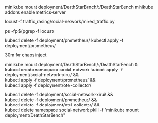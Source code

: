 minikube mount deployment/DeathStarBench/:/DeathStarBench
minikube addons enable metrics-server

locust -f traffic_rasing/social-network/mixed_traffic.py

ps -fp $(pgrep -f locust)

kubectl delete -f deployment/prometheus/
kubectl apply -f deployment/prometheus/

30m for chaos inject

minikube mount deployment/DeathStarBench/:/DeathStarBench & \
kubectl create namespace social-network
kubectl apply -f deployment/social-network-xirui/ && \
kubectl apply -f deployment/prometheus/ && \
kubectl apply -f deployment/otel-collector/


kubectl delete -f deployment/social-network-xirui/ && \
kubectl delete -f deployment/prometheus/ && \
kubectl delete -f deployment/otel-collector/ && \
kubectl delete namespace social-network 
pkill -f "minikube mount deployment/DeathStarBench"

